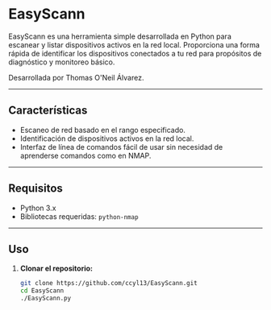 # EasyScann



EasyScann es una herramienta simple desarrollada en Python para escanear y listar dispositivos activos en la red local. Proporciona una forma rápida de identificar los dispositivos conectados a tu red para propósitos de diagnóstico y monitoreo básico.

Desarrollada por Thomas O'Neil Álvarez.

---

## Características

- Escaneo de red basado en el rango especificado.
- Identificación de dispositivos activos en la red local.
- Interfaz de línea de comandos fácil de usar sin necesidad de aprenderse comandos como en NMAP.

---

## Requisitos

- Python 3.x
- Bibliotecas requeridas: `python-nmap`

---

## Uso

1. **Clonar el repositorio:**
   ```bash
   git clone https://github.com/ccyl13/EasyScann.git
   cd EasyScann
   ./EasyScann.py

